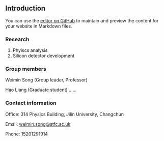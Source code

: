 ## Introduction

You can use the [editor on GitHub](https://github.com/weiminsong/SONGGROUP.github.io/edit/master/README.md) to maintain and preview the content for your website in Markdown files.

### Research

1. Phyiscs analysis
2. Silicon detector development

### Group members

Weimin Song (Group leader, Professor)

Hao Liang (Graduate student)
......



### Contact information

Office: 314 Physics Building, Jilin University, Changchun

Email: weimin.song@stfc.ac.uk

Phone: 15201291914
